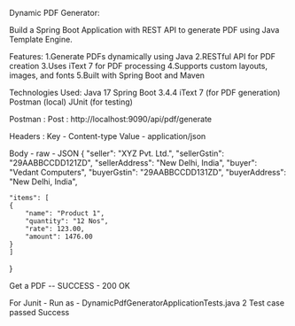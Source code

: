 Dynamic PDF Generator:

Build a Spring Boot Application with REST API to generate PDF using Java Template
Engine.

Features:
1.Generate PDFs dynamically using Java
2.RESTful API for PDF creation
3.Uses iText 7 for PDF processing
4.Supports custom layouts, images, and fonts
5.Built with Spring Boot and Maven

Technologies Used:
Java 17
Spring Boot 3.4.4
iText 7 (for PDF generation)
Postman (local)
JUnit (for testing)

Postman : Post : http://localhost:9090/api/pdf/generate

Headers : Key - Content-type
          Value - application/json

Body - raw - JSON
{
    "seller": "XYZ Pvt. Ltd.",
    "sellerGstin": "29AABBCCDD121ZD",
    "sellerAddress": "New Delhi, India",
    "buyer": "Vedant Computers",
    "buyerGstin": "29AABBCCDD131ZD",
    "buyerAddress": "New Delhi, India",

    "items": [
    {
        "name": "Product 1",
        "quantity": "12 Nos",
        "rate": 123.00,
        "amount": 1476.00
    }
    ]
}

Get a PDF -- SUCCESS - 200 OK

For Junit - Run as - DynamicPdfGeneratorApplicationTests.java
2 Test case passed 
Success